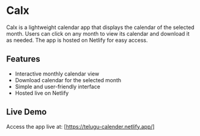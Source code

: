 # Calx

Calx is a lightweight calendar app that displays the calendar of the selected month. Users can click on any month to view its calendar and download it as needed. The app is hosted on Netlify for easy access.

## Features

- Interactive monthly calendar view  
- Download calendar for the selected month  
- Simple and user-friendly interface  
- Hosted live on Netlify

## Live Demo

Access the app live at: [https://telugu-calender.netlify.app/]



